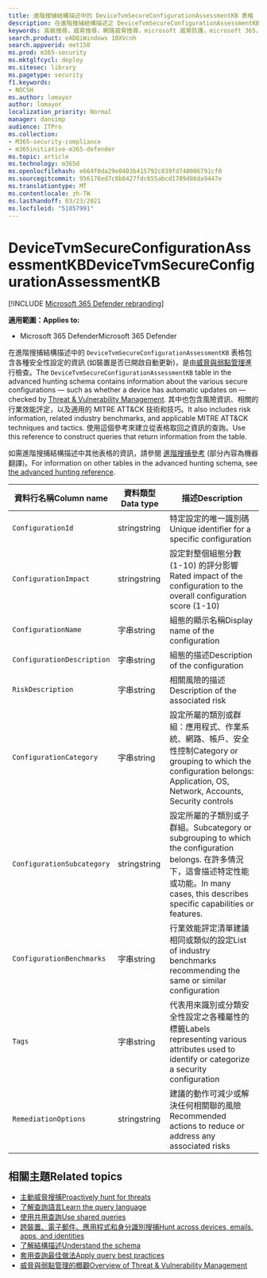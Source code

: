 ```yaml
---
title: 進階搜捕結構描述中的 DeviceTvmSecureConfigurationAssessmentKB 表格
description: 在進階搜捕結構描述之 DeviceTvmSecureConfigurationAssessmentKB 表格中，了解由威脅與弱點管理評估的各種安全性設定。
keywords: 高級搜尋，威脅搜尋，網路威脅搜尋，microsoft 威脅防護，microsoft 365，mtp，m365，搜尋，查詢，遙測，架構參考，kusto，table，欄，資料類型，描述，威脅 & 漏洞管理，TVM，裝置管理，安全性設定，MITRE ATT&CK framework，知識庫，KB，DeviceTvmSecureConfigurationAssessmentKB
search.product: eADQiWindows 10XVcnh
search.appverid: met150
ms.prod: m365-security
ms.mktglfcycl: deploy
ms.sitesec: library
ms.pagetype: security
f1.keywords:
- NOCSH
ms.author: lomayor
author: lomayor
localization_priority: Normal
manager: dansimp
audience: ITPro
ms.collection:
- M365-security-compliance
- m365initiative-m365-defender
ms.topic: article
ms.technology: m365d
ms.openlocfilehash: e664f0da29e0403b415792c839fd740006791cf0
ms.sourcegitcommit: 956176ed7c8b8427fdc655abcd1709d86da9447e
ms.translationtype: MT
ms.contentlocale: zh-TW
ms.lasthandoff: 03/23/2021
ms.locfileid: "51057991"
---
```

# <a name="devicetvmsecureconfigurationassessmentkb"></a><span data-ttu-id="a909c-104">DeviceTvmSecureConfigurationAssessmentKB</span><span class="sxs-lookup"><span data-stu-id="a909c-104">DeviceTvmSecureConfigurationAssessmentKB</span></span>

[!INCLUDE [Microsoft 365 Defender rebranding](../includes/microsoft-defender.md)]


<span data-ttu-id="a909c-105">**適用範圍：**</span><span class="sxs-lookup"><span data-stu-id="a909c-105">**Applies to:**</span></span>
- <span data-ttu-id="a909c-106">Microsoft 365 Defender</span><span class="sxs-lookup"><span data-stu-id="a909c-106">Microsoft 365 Defender</span></span>



<span data-ttu-id="a909c-107">在進階搜捕結構描述中的 `DeviceTvmSecureConfigurationAssessmentKB` 表格包含各種安全性設定的資訊 (如裝置是否已開啟自動更新)，是由[威脅與弱點管理](/windows/security/threat-protection/microsoft-defender-atp/next-gen-threat-and-vuln-mgt)進行檢查。</span><span class="sxs-lookup"><span data-stu-id="a909c-107">The `DeviceTvmSecureConfigurationAssessmentKB` table in the advanced hunting schema contains information about the various secure configurations — such as whether a device has automatic updates on — checked by [Threat & Vulnerability Management](/windows/security/threat-protection/microsoft-defender-atp/next-gen-threat-and-vuln-mgt).</span></span> <span data-ttu-id="a909c-108">其中也包含風險資訊、相關的行業效能評定，以及適用的 MITRE ATT&CK 技術和技巧。</span><span class="sxs-lookup"><span data-stu-id="a909c-108">It also includes risk information, related industry benchmarks, and applicable MITRE ATT&CK techniques and tactics.</span></span> <span data-ttu-id="a909c-109">使用這個參考來建立從表格取回之資訊的查詢。</span><span class="sxs-lookup"><span data-stu-id="a909c-109">Use this reference to construct queries that return information from the table.</span></span>

<span data-ttu-id="a909c-110">如需進階搜捕結構描述中其他表格的資訊，請參閱 [進階搜捕參考](advanced-hunting-schema-tables.md) (部分內容為機器翻譯)。</span><span class="sxs-lookup"><span data-stu-id="a909c-110">For information on other tables in the advanced hunting schema, see [the advanced hunting reference](advanced-hunting-schema-tables.md).</span></span>

| <span data-ttu-id="a909c-111">資料行名稱</span><span class="sxs-lookup"><span data-stu-id="a909c-111">Column name</span></span> | <span data-ttu-id="a909c-112">資料類型</span><span class="sxs-lookup"><span data-stu-id="a909c-112">Data type</span></span> | <span data-ttu-id="a909c-113">描述</span><span class="sxs-lookup"><span data-stu-id="a909c-113">Description</span></span> |
|-------------|-----------|-------------|
| `ConfigurationId` | <span data-ttu-id="a909c-114">string</span><span class="sxs-lookup"><span data-stu-id="a909c-114">string</span></span> | <span data-ttu-id="a909c-115">特定設定的唯一識別碼</span><span class="sxs-lookup"><span data-stu-id="a909c-115">Unique identifier for a specific configuration</span></span> |
| `ConfigurationImpact` | <span data-ttu-id="a909c-116">string</span><span class="sxs-lookup"><span data-stu-id="a909c-116">string</span></span> | <span data-ttu-id="a909c-117">設定對整個組態分數 (1-10) 的評分影響</span><span class="sxs-lookup"><span data-stu-id="a909c-117">Rated impact of the configuration to the overall configuration score (1-10)</span></span> |
| `ConfigurationName` | <span data-ttu-id="a909c-118">字串</span><span class="sxs-lookup"><span data-stu-id="a909c-118">string</span></span> | <span data-ttu-id="a909c-119">組態的顯示名稱</span><span class="sxs-lookup"><span data-stu-id="a909c-119">Display name of the configuration</span></span> |
| `ConfigurationDescription` | <span data-ttu-id="a909c-120">字串</span><span class="sxs-lookup"><span data-stu-id="a909c-120">string</span></span> | <span data-ttu-id="a909c-121">組態的描述</span><span class="sxs-lookup"><span data-stu-id="a909c-121">Description of the configuration</span></span> |
| `RiskDescription` | <span data-ttu-id="a909c-122">字串</span><span class="sxs-lookup"><span data-stu-id="a909c-122">string</span></span> | <span data-ttu-id="a909c-123">相關風險的描述</span><span class="sxs-lookup"><span data-stu-id="a909c-123">Description of the associated risk</span></span> |
| `ConfigurationCategory` | <span data-ttu-id="a909c-124">字串</span><span class="sxs-lookup"><span data-stu-id="a909c-124">string</span></span> | <span data-ttu-id="a909c-125">設定所屬的類別或群組：應用程式、作業系統、網路、帳戶、安全性控制</span><span class="sxs-lookup"><span data-stu-id="a909c-125">Category or grouping to which the configuration belongs: Application, OS, Network, Accounts, Security controls</span></span>|
| `ConfigurationSubcategory` | <span data-ttu-id="a909c-126">string</span><span class="sxs-lookup"><span data-stu-id="a909c-126">string</span></span> |<span data-ttu-id="a909c-127">設定所屬的子類別或子群組。</span><span class="sxs-lookup"><span data-stu-id="a909c-127">Subcategory or subgrouping to which the configuration belongs.</span></span> <span data-ttu-id="a909c-128">在許多情況下，這會描述特定性能或功能。</span><span class="sxs-lookup"><span data-stu-id="a909c-128">In many cases, this describes specific capabilities or features.</span></span> |
| `ConfigurationBenchmarks` | <span data-ttu-id="a909c-129">字串</span><span class="sxs-lookup"><span data-stu-id="a909c-129">string</span></span> | <span data-ttu-id="a909c-130">行業效能評定清單建議相同或類似的設定</span><span class="sxs-lookup"><span data-stu-id="a909c-130">List of industry benchmarks recommending the same or similar configuration</span></span> |
| `Tags` | <span data-ttu-id="a909c-131">字串</span><span class="sxs-lookup"><span data-stu-id="a909c-131">string</span></span> | <span data-ttu-id="a909c-132">代表用來識別或分類安全性設定之各種屬性的標籤</span><span class="sxs-lookup"><span data-stu-id="a909c-132">Labels representing various attributes used to identify or categorize a security configuration</span></span> |
| `RemediationOptions` | <span data-ttu-id="a909c-133">string</span><span class="sxs-lookup"><span data-stu-id="a909c-133">string</span></span> | <span data-ttu-id="a909c-134">建議的動作可減少或解決任何相關聯的風險</span><span class="sxs-lookup"><span data-stu-id="a909c-134">Recommended actions to reduce or address any associated risks</span></span> |

## <a name="related-topics"></a><span data-ttu-id="a909c-135">相關主題</span><span class="sxs-lookup"><span data-stu-id="a909c-135">Related topics</span></span>

- [<span data-ttu-id="a909c-136">主動威脅搜捕</span><span class="sxs-lookup"><span data-stu-id="a909c-136">Proactively hunt for threats</span></span>](advanced-hunting-overview.md)
- [<span data-ttu-id="a909c-137">了解查詢語言</span><span class="sxs-lookup"><span data-stu-id="a909c-137">Learn the query language</span></span>](advanced-hunting-query-language.md)
- [<span data-ttu-id="a909c-138">使用共用查詢</span><span class="sxs-lookup"><span data-stu-id="a909c-138">Use shared queries</span></span>](advanced-hunting-shared-queries.md)
- [<span data-ttu-id="a909c-139">跨裝置、電子郵件、應用程式和身分識別搜捕</span><span class="sxs-lookup"><span data-stu-id="a909c-139">Hunt across devices, emails, apps, and identities</span></span>](advanced-hunting-query-emails-devices.md)
- [<span data-ttu-id="a909c-140">了解結構描述</span><span class="sxs-lookup"><span data-stu-id="a909c-140">Understand the schema</span></span>](advanced-hunting-schema-tables.md)
- [<span data-ttu-id="a909c-141">套用查詢最佳做法</span><span class="sxs-lookup"><span data-stu-id="a909c-141">Apply query best practices</span></span>](advanced-hunting-best-practices.md)
- [<span data-ttu-id="a909c-142">威脅與弱點管理的概觀</span><span class="sxs-lookup"><span data-stu-id="a909c-142">Overview of Threat & Vulnerability Management</span></span>](/windows/security/threat-protection/microsoft-defender-atp/next-gen-threat-and-vuln-mgt)